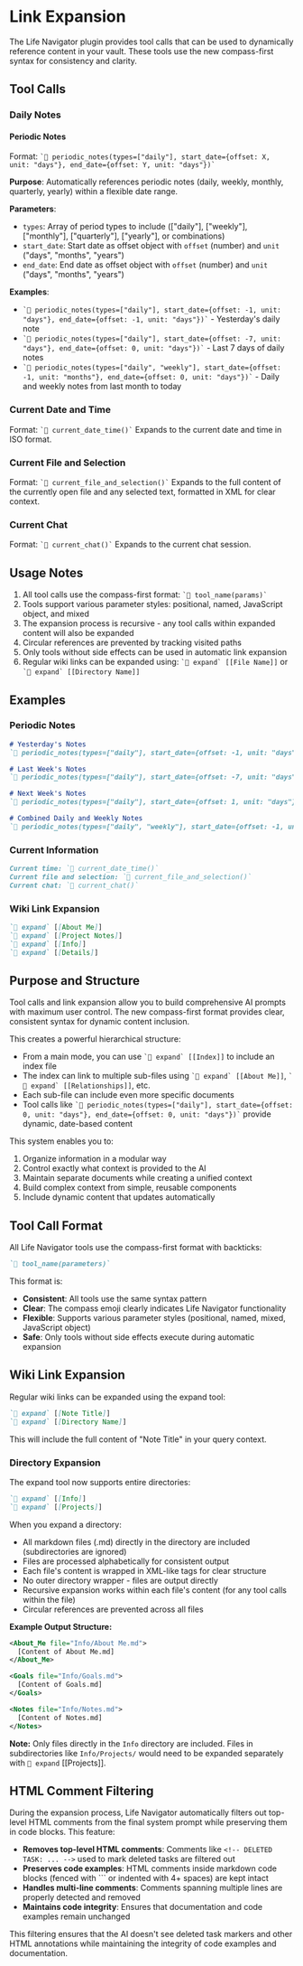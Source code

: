 # Link Expansion

The Life Navigator plugin provides tool calls that can be used to dynamically reference content in your vault. These tools use the new compass-first syntax for consistency and clarity.

## Tool Calls

### Daily Notes

#### Periodic Notes
Format: `` `🧭 periodic_notes(types=["daily"], start_date={offset: X, unit: "days"}, end_date={offset: Y, unit: "days"})` ``

**Purpose**: Automatically references periodic notes (daily, weekly, monthly, quarterly, yearly) within a flexible date range.

**Parameters**:
- `types`: Array of period types to include (["daily"], ["weekly"], ["monthly"], ["quarterly"], ["yearly"], or combinations)
- `start_date`: Start date as offset object with `offset` (number) and `unit` ("days", "months", "years")
- `end_date`: End date as offset object with `offset` (number) and `unit` ("days", "months", "years")

**Examples**:
- `` `🧭 periodic_notes(types=["daily"], start_date={offset: -1, unit: "days"}, end_date={offset: -1, unit: "days"})` `` - Yesterday's daily note
- `` `🧭 periodic_notes(types=["daily"], start_date={offset: -7, unit: "days"}, end_date={offset: 0, unit: "days"})` `` - Last 7 days of daily notes
- `` `🧭 periodic_notes(types=["daily", "weekly"], start_date={offset: -1, unit: "months"}, end_date={offset: 0, unit: "days"})` `` - Daily and weekly notes from last month to today

### Current Date and Time
Format: `` `🧭 current_date_time()` ``
Expands to the current date and time in ISO format.

### Current File and Selection
Format: `` `🧭 current_file_and_selection()` ``
Expands to the full content of the currently open file and any selected text, formatted in XML for clear context.

### Current Chat
Format: `` `🧭 current_chat()` ``
Expands to the current chat session.

## Usage Notes

1. All tool calls use the compass-first format: `` `🧭 tool_name(params)` ``
2. Tools support various parameter styles: positional, named, JavaScript object, and mixed
3. The expansion process is recursive - any tool calls within expanded content will also be expanded
4. Circular references are prevented by tracking visited paths
5. Only tools without side effects can be used in automatic link expansion
6. Regular wiki links can be expanded using: `` `🧭 expand` [[File Name]] `` or `` `🧭 expand` [[Directory Name]] ``

## Examples

### Periodic Notes
```markdown
# Yesterday's Notes
`🧭 periodic_notes(types=["daily"], start_date={offset: -1, unit: "days"}, end_date={offset: -1, unit: "days"})`

# Last Week's Notes
`🧭 periodic_notes(types=["daily"], start_date={offset: -7, unit: "days"}, end_date={offset: 0, unit: "days"})`

# Next Week's Notes
`🧭 periodic_notes(types=["daily"], start_date={offset: 1, unit: "days"}, end_date={offset: 7, unit: "days"})`

# Combined Daily and Weekly Notes
`🧭 periodic_notes(types=["daily", "weekly"], start_date={offset: -1, unit: "months"}, end_date={offset: 0, unit: "days"})`
```

### Current Information
```markdown
Current time: `🧭 current_date_time()`
Current file and selection: `🧭 current_file_and_selection()`
Current chat: `🧭 current_chat()`
```

### Wiki Link Expansion
```markdown
`🧭 expand` [[About Me]]
`🧭 expand` [[Project Notes]]
`🧭 expand` [[Info]]
`🧭 expand` [[Details]]
```

## Purpose and Structure

Tool calls and link expansion allow you to build comprehensive AI prompts with maximum user control. The new compass-first format provides clear, consistent syntax for dynamic content inclusion.

This creates a powerful hierarchical structure:
- From a main mode, you can use `` `🧭 expand` [[Index]] `` to include an index file
- The index can link to multiple sub-files using `` `🧭 expand` [[About Me]] ``, `` `🧭 expand` [[Relationships]] ``, etc.
- Each sub-file can include even more specific documents
- Tool calls like `` `🧭 periodic_notes(types=["daily"], start_date={offset: 0, unit: "days"}, end_date={offset: 0, unit: "days"})` `` provide dynamic, date-based content

This system enables you to:
1. Organize information in a modular way
2. Control exactly what context is provided to the AI
3. Maintain separate documents while creating a unified context
4. Build complex context from simple, reusable components
5. Include dynamic content that updates automatically

## Tool Call Format

All Life Navigator tools use the compass-first format with backticks:

```markdown
`🧭 tool_name(parameters)`
```

This format is:
- **Consistent**: All tools use the same syntax pattern
- **Clear**: The compass emoji clearly indicates Life Navigator functionality  
- **Flexible**: Supports various parameter styles (positional, named, mixed, JavaScript object)
- **Safe**: Only tools without side effects execute during automatic expansion

## Wiki Link Expansion

Regular wiki links can be expanded using the expand tool:

```markdown
`🧭 expand` [[Note Title]]
`🧭 expand` [[Directory Name]]
```

This will include the full content of "Note Title" in your query context. 

### Directory Expansion

The expand tool now supports entire directories:

```markdown
`🧭 expand` [[Info]]
`🧭 expand` [[Projects]]
```

When you expand a directory:
- All markdown files (.md) directly in the directory are included (subdirectories are ignored)
- Files are processed alphabetically for consistent output
- Each file's content is wrapped in XML-like tags for clear structure
- No outer directory wrapper - files are output directly
- Recursive expansion works within each file's content (for any tool calls within the file)
- Circular references are prevented across all files

**Example Output Structure:**
```xml
<About_Me file="Info/About Me.md">
  [Content of About Me.md]
</About_Me>

<Goals file="Info/Goals.md">
  [Content of Goals.md]
</Goals>

<Notes file="Info/Notes.md">
  [Content of Notes.md]
</Notes>
```

**Note:** Only files directly in the `Info` directory are included. Files in subdirectories like `Info/Projects/` would need to be expanded separately with `🧭 expand` [[Projects]].

## HTML Comment Filtering

During the expansion process, Life Navigator automatically filters out top-level HTML comments from the final system prompt while preserving them in code blocks. This feature:

- **Removes top-level HTML comments**: Comments like `<!-- DELETED TASK: ... -->` used to mark deleted tasks are filtered out
- **Preserves code examples**: HTML comments inside markdown code blocks (fenced with ``` or indented with 4+ spaces) are kept intact
- **Handles multi-line comments**: Comments spanning multiple lines are properly detected and removed
- **Maintains code integrity**: Ensures that documentation and code examples remain unchanged

This filtering ensures that the AI doesn't see deleted task markers and other HTML annotations while maintaining the integrity of code examples and documentation.

